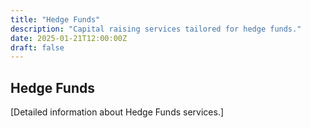 ```yaml
---
title: "Hedge Funds"
description: "Capital raising services tailored for hedge funds."
date: 2025-01-21T12:00:00Z
draft: false
---
```


## Hedge Funds

[Detailed information about Hedge Funds services.]
